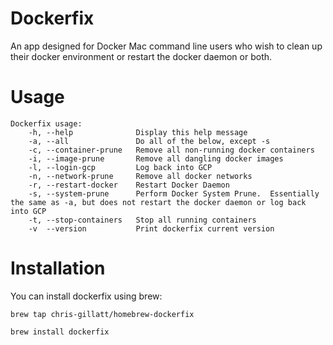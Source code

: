 # Dockerfix
An app designed for Docker Mac command line users who wish to clean up their docker environment or restart the docker daemon or both.

# Usage
```
Dockerfix usage:
    -h, --help              Display this help message
    -a, --all               Do all of the below, except -s
    -c, --container-prune   Remove all non-running docker containers
    -i, --image-prune       Remove all dangling docker images
    -l, --login-gcp         Log back into GCP
    -n, --network-prune     Remove all docker networks
    -r, --restart-docker    Restart Docker Daemon
    -s, --system-prune      Perform Docker System Prune.  Essentially the same as -a, but does not restart the docker daemon or log back into GCP
    -t, --stop-containers   Stop all running containers
    -v  --version           Print dockerfix current version
```

# Installation
You can install dockerfix using brew:

`brew tap chris-gillatt/homebrew-dockerfix` 

`brew install dockerfix`
